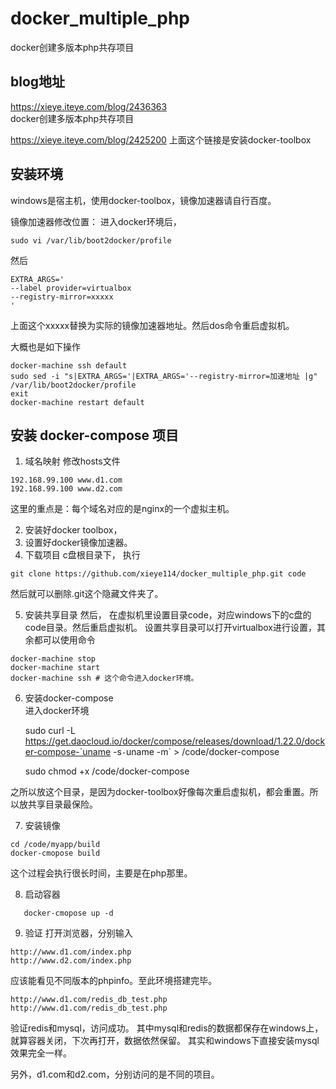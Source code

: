# docker_multiple_php
docker创建多版本php共存项目

## blog地址

https://xieye.iteye.com/blog/2436363  
docker创建多版本php共存项目

https://xieye.iteye.com/blog/2425200
上面这个链接是安装docker-toolbox

## 安装环境
windows是宿主机，使用docker-toolbox，镜像加速器请自行百度。

镜像加速器修改位置：
进入docker环境后，

    sudo vi /var/lib/boot2docker/profile

然后

    EXTRA_ARGS='
    --label provider=virtualbox
    --registry-mirror=xxxxx
    '

上面这个xxxxx替换为实际的镜像加速器地址。然后dos命令重启虚拟机。

大概也是如下操作

    docker-machine ssh default 
    sudo sed -i "s|EXTRA_ARGS='|EXTRA_ARGS='--registry-mirror=加速地址 |g" /var/lib/boot2docker/profile 
    exit 
    docker-machine restart default


## 安装 docker-compose 项目
1. 域名映射
修改hosts文件
~~~
192.168.99.100 www.d1.com
192.168.99.100 www.d2.com
~~~
这里的重点是：每个域名对应的是nginx的一个虚拟主机。

2. 安装好docker toolbox，
3. 设置好docker镜像加速器。
4. 下载项目
c盘根目录下，
执行
~~~
git clone https://github.com/xieye114/docker_multiple_php.git code
~~~
然后就可以删除.git这个隐藏文件夹了。

5. 安装共享目录
然后，
   在虚拟机里设置目录code，对应windows下的c盘的code目录。然后重启虚拟机。
   设置共享目录可以打开virtualbox进行设置，其余都可以使用命令
~~~   
docker-machine stop
docker-machine start
docker-machine ssh # 这个命令进入docker环境。
~~~
 6. 安装docker-compose  
  进入docker环境

    sudo curl -L https://get.daocloud.io/docker/compose/releases/download/1.22.0/docker-compose-`uname -s`-`uname -m` > /code/docker-compose

    sudo chmod +x  /code/docker-compose

之所以放这个目录，是因为docker-toolbox好像每次重启虚拟机，都会重置。所以放共享目录最保险。

7. 安装镜像
~~~
cd /code/myapp/build
docker-cmopose build
~~~
这个过程会执行很长时间，主要是在php那里。

8. 启动容器
~~~   
   docker-cmopose up -d
~~~
9. 验证
打开浏览器，分别输入
~~~
http://www.d1.com/index.php
http://www.d2.com/index.php
~~~
应该能看见不同版本的phpinfo。至此环境搭建完毕。
~~~
http://www.d1.com/redis_db_test.php
http://www.d1.com/redis_db_test.php
~~~
验证redis和mysql，访问成功。
其中mysql和redis的数据都保存在windows上，就算容器关闭，下次再打开，数据依然保留。
其实和windows下直接安装mysql效果完全一样。

另外，d1.com和d2.com，分别访问的是不同的项目。








